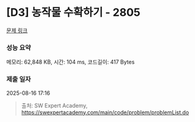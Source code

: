# [D3] 농작물 수확하기 - 2805 

[문제 링크](https://swexpertacademy.com/main/code/problem/problemDetail.do?contestProbId=AV7GLXqKAWYDFAXB) 

### 성능 요약

메모리: 62,848 KB, 시간: 104 ms, 코드길이: 417 Bytes

### 제출 일자

2025-08-16 17:16



> 출처: SW Expert Academy, https://swexpertacademy.com/main/code/problem/problemList.do